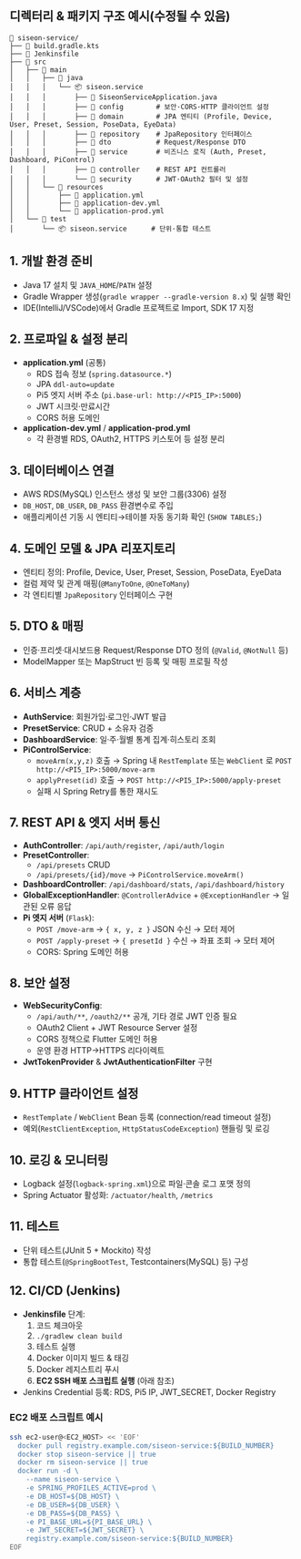 ## 디렉터리 & 패키지 구조 예시(수정될 수 있음)
```
📁 siseon-service/
├── 📄 build.gradle.kts
├── 📄 Jenkinsfile
├── 📁 src
│   ├── 📁 main
│   │   ├── 📁 java
│   │   │   └── 📦 siseon.service
│   │   │       ├── 📄 SiseonServiceApplication.java
│   │   │       ├── 📁 config        # 보안·CORS·HTTP 클라이언트 설정
│   │   │       ├── 📁 domain        # JPA 엔티티 (Profile, Device, User, Preset, Session, PoseData, EyeData)
│   │   │       ├── 📁 repository    # JpaRepository 인터페이스
│   │   │       ├── 📁 dto           # Request/Response DTO
│   │   │       ├── 📁 service       # 비즈니스 로직 (Auth, Preset, Dashboard, PiControl)
│   │   │       ├── 📁 controller    # REST API 컨트롤러
│   │   │       └── 📁 security      # JWT·OAuth2 필터 및 설정
│   │   └── 📁 resources
│   │       ├── 📄 application.yml
│   │       ├── 📄 application-dev.yml
│   │       └── 📄 application-prod.yml
│   └── 📁 test
│       └── 📦 siseon.service      # 단위·통합 테스트
```


## 1. 개발 환경 준비  
- Java 17 설치 및 `JAVA_HOME`/`PATH` 설정  
- Gradle Wrapper 생성(`gradle wrapper --gradle-version 8.x`) 및 실행 확인  
- IDE(IntelliJ/VSCode)에서 Gradle 프로젝트로 Import, SDK 17 지정  



## 2. 프로파일 & 설정 분리  
- **application.yml** (공통)  
  - RDS 접속 정보 (`spring.datasource.*`)  
  - JPA `ddl-auto=update`  
  - Pi5 엣지 서버 주소 (`pi.base-url: http://<PI5_IP>:5000`)  
  - JWT 시크릿·만료시간  
  - CORS 허용 도메인  
- **application-dev.yml** / **application-prod.yml**  
  - 각 환경별 RDS, OAuth2, HTTPS 키스토어 등 설정 분리  


## 3. 데이터베이스 연결  
- AWS RDS(MySQL) 인스턴스 생성 및 보안 그룹(3306) 설정  
- `DB_HOST`, `DB_USER`, `DB_PASS` 환경변수로 주입  
- 애플리케이션 기동 시 엔티티→테이블 자동 동기화 확인 (`SHOW TABLES;`)  


## 4. 도메인 모델 & JPA 리포지토리  
- 엔티티 정의: Profile, Device, User, Preset, Session, PoseData, EyeData  
- 컬럼 제약 및 관계 매핑(`@ManyToOne`, `@OneToMany`)  
- 각 엔티티별 `JpaRepository` 인터페이스 구현  


## 5. DTO & 매핑  
- 인증·프리셋·대시보드용 Request/Response DTO 정의 (`@Valid`, `@NotNull` 등)  
- ModelMapper 또는 MapStruct 빈 등록 및 매핑 프로필 작성  


## 6. 서비스 계층  
- **AuthService**: 회원가입·로그인·JWT 발급  
- **PresetService**: CRUD + 소유자 검증  
- **DashboardService**: 일·주·월별 통계 집계·히스토리 조회  
- **PiControlService**:  
  - `moveArm(x,y,z)` 호출 → Spring 내 `RestTemplate` 또는 `WebClient` 로 `POST http://<PI5_IP>:5000/move-arm`  
  - `applyPreset(id)` 호출 → `POST http://<PI5_IP>:5000/apply-preset`  
  - 실패 시 Spring Retry를 통한 재시도  


## 7. REST API & 엣지 서버 통신  
- **AuthController**: `/api/auth/register`, `/api/auth/login`  
- **PresetController**:  
  - `/api/presets` CRUD  
  - `/api/presets/{id}/move` → `PiControlService.moveArm()`  
- **DashboardController**: `/api/dashboard/stats`, `/api/dashboard/history`  
- **GlobalExceptionHandler**: `@ControllerAdvice` + `@ExceptionHandler` → 일관된 오류 응답  
- **Pi 엣지 서버** (`Flask`):  
  - `POST /move-arm` → `{ x, y, z }` JSON 수신 → 모터 제어  
  - `POST /apply-preset` → `{ presetId }` 수신 → 좌표 조회 → 모터 제어  
  - CORS: Spring 도메인 허용  


## 8. 보안 설정  
- **WebSecurityConfig**:  
  - `/api/auth/**`, `/oauth2/**` 공개, 기타 경로 JWT 인증 필요  
  - OAuth2 Client + JWT Resource Server 설정  
  - CORS 정책으로 Flutter 도메인 허용  
  - 운영 환경 HTTP→HTTPS 리다이렉트  
- **JwtTokenProvider** & **JwtAuthenticationFilter** 구현  


## 9. HTTP 클라이언트 설정  
- `RestTemplate` / `WebClient` Bean 등록 (connection/read timeout 설정)  
- 예외(`RestClientException`, `HttpStatusCodeException`) 핸들링 및 로깅  


## 10. 로깅 & 모니터링  
- Logback 설정(`logback-spring.xml`)으로 파일·콘솔 로그 포맷 정의  
- Spring Actuator 활성화: `/actuator/health`, `/metrics`  


## 11. 테스트  
- 단위 테스트(JUnit 5 + Mockito) 작성  
- 통합 테스트(`@SpringBootTest`, Testcontainers(MySQL) 등) 구성  


## 12. CI/CD (Jenkins)  
- **Jenkinsfile** 단계:  
  1. 코드 체크아웃  
  2. `./gradlew clean build`  
  3. 테스트 실행  
  4. Docker 이미지 빌드 & 태깅  
  5. Docker 레지스트리 푸시  
  6. **EC2 SSH 배포 스크립트 실행** (아래 참조)  
- Jenkins Credential 등록: RDS, Pi5 IP, JWT_SECRET, Docker Registry  

### EC2 배포 스크립트 예시
```bash
ssh ec2-user@<EC2_HOST> << 'EOF'
  docker pull registry.example.com/siseon-service:${BUILD_NUMBER}
  docker stop siseon-service || true
  docker rm siseon-service || true
  docker run -d \
    --name siseon-service \
    -e SPRING_PROFILES_ACTIVE=prod \
    -e DB_HOST=${DB_HOST} \
    -e DB_USER=${DB_USER} \
    -e DB_PASS=${DB_PASS} \
    -e PI_BASE_URL=${PI_BASE_URL} \
    -e JWT_SECRET=${JWT_SECRET} \
    registry.example.com/siseon-service:${BUILD_NUMBER}
EOF
```